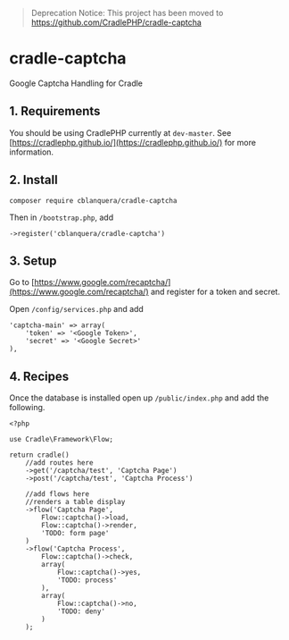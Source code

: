 > Deprecation Notice: This project has been moved to https://github.com/CradlePHP/cradle-captcha

# cradle-captcha
Google Captcha Handling for Cradle

## 1. Requirements

You should be using CradlePHP currently at `dev-master`. See
[https://cradlephp.github.io/](https://cradlephp.github.io/) for more information.

## 2. Install

```
composer require cblanquera/cradle-captcha
```

Then in `/bootstrap.php`, add

```
->register('cblanquera/cradle-captcha')
```

## 3. Setup

Go to [https://www.google.com/recaptcha/](https://www.google.com/recaptcha/) and
register for a token and secret.

Open `/config/services.php` and add

```
'captcha-main' => array(
    'token' => '<Google Token>',
    'secret' => '<Google Secret>'
),
```

## 4. Recipes

Once the database is installed open up `/public/index.php` and add the following.

```
<?php

use Cradle\Framework\Flow;

return cradle()
    //add routes here
    ->get('/captcha/test', 'Captcha Page')
    ->post('/captcha/test', 'Captcha Process')

    //add flows here
    //renders a table display
    ->flow('Captcha Page',
        Flow::captcha()->load,
        Flow::captcha()->render,
        'TODO: form page'
    )
    ->flow('Captcha Process',
        Flow::captcha()->check,
        array(
            Flow::captcha()->yes,
            'TODO: process'
        ),
        array(
            Flow::captcha()->no,
            'TODO: deny'
        )
    );
```
